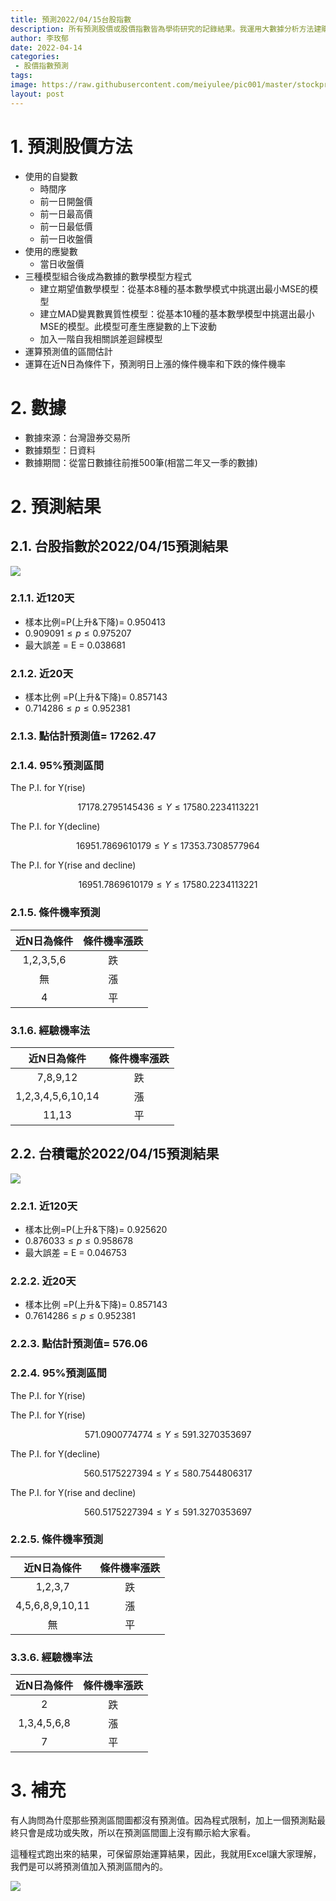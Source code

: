 ```yaml
---
title: 預測2022/04/15台股指數
description: 所有預測股價或股價指數皆為學術研究的記錄結果。我運用大數據分析方法建購股價或股價指數的數學模型，再由數學模型得到預測值。反覆1億次，得到預測值的抽樣分配，進行區間估計和機率計算。所有結果僅供參考，投資人因參考本文產生投資損益皆與作者無關。
author: 李玫郁
date: 2022-04-14
categories:
 - 股價指數預測
tags: 
image: https://raw.githubusercontent.com/meiyulee/pic001/master/stockpredict/20220415_prediction_stock_prices_TWI.jpg
layout: post
---
```




# 1. 預測股價方法

- 使用的自變數
  - 時間序
  - 前一日開盤價
  - 前一日最高價
  - 前一日最低價
  - 前一日收盤價
- 使用的應變數
  - 當日收盤價
- 三種模型組合後成為數據的數學模型方程式
  - 建立期望值數學模型：從基本8種的基本數學模式中挑選出最小MSE的模型
   - 建立MAD變異數異質性模型：從基本10種的基本數學模型中挑選出最小MSE的模型。此模型可產生應變數的上下波動
   - 加入一階自我相關誤差迴歸模型
- 運算預測值的區間估計
- 運算在近N日為條件下，預測明日上漲的條件機率和下跌的條件機率

# 2. 數據

- 數據來源：台灣證券交易所
- 數據類型：日資料
- 數據期間：從當日數據往前推500筆(相當二年又一季的數據)

# 2. 預測結果

## 2.1. 台股指數於2022/04/15預測結果

![](https://raw.githubusercontent.com/meiyulee/pic001/master/stockpredict/20220415_prediction_stock_prices_TWI.jpg)

### 2.1.1. 近120天

- 樣本比例=P(上升&下降)= 0.950413
- $0.909091 \leq p \leq 0.975207$
- 最大誤差 = E = 0.038681

### 2.1.2. 近20天

- 樣本比例 =P(上升&下降)= 0.857143
- $0.714286 \leq p \leq 0.952381$

### 2.1.3. 點估計預測值= 17262.47

### 2.1.4. 95%預測區間

The P.I. for Y(rise)

$$17178.2795145436 \leq Y \leq 17580.2234113221$$

The P.I. for Y(decline)

$$16951.7869610179 \leq Y \leq 17353.7308577964$$

The P.I. for Y(rise and decline)

$$16951.7869610179 \leq Y \leq 17580.2234113221$$


### 2.1.5. 條件機率預測

| 近N日為條件|條件機率漲跌|
| :----: | :----: |
| 1,2,3,5,6 | 跌 |
| 無 | 漲 |
| 4 | 平 |

### 3.1.6. 經驗機率法

| 近N日為條件|條件機率漲跌|
| :----: | :----: |
| 7,8,9,12 | 跌 |
| 1,2,3,4,5,6,10,14 | 漲 |
| 11,13 | 平 |

## 2.2. 台積電於2022/04/15預測結果

![](https://raw.githubusercontent.com/meiyulee/pic001/master/stockpredict/20220415_prediction_stock_prices_TWSC.jpg)

### 2.2.1. 近120天

- 樣本比例=P(上升&下降)= 0.925620
- $0.876033 \leq p \leq 0.958678$
- 最大誤差 = E = 0.046753

### 2.2.2. 近20天

- 樣本比例 =P(上升&下降)= 0.857143
- $0.7614286 \leq p \leq 0.952381$

### 2.2.3. 點估計預測值= 576.06

### 2.2.4. 95%預測區間

The P.I. for Y(rise)

The P.I. for Y(rise)

$$571.0900774774 \leq Y \leq 591.3270353697$$

The P.I. for Y(decline)

$$560.5175227394 \leq Y \leq 580.7544806317$$

The P.I. for Y(rise and decline)

$$560.5175227394 \leq Y \leq 591.3270353697$$

### 2.2.5. 條件機率預測

| 近N日為條件|條件機率漲跌|
| :----: | :----: |
| 1,2,3,7 | 跌 |
| 4,5,6,8,9,10,11 | 漲 |
| 無 | 平 |

### 3.3.6. 經驗機率法

| 近N日為條件|條件機率漲跌|
| :----: | :----: |
| 2| 跌 |
| 1,3,4,5,6,8 | 漲 |
| 7 | 平 |

# 3. 補充

有人詢問為什麼那些預測區間圖都沒有預測值。因為程式限制，加上一個預測點最終只會是成功或失敗，所以在預測區間圖上沒有顯示給大家看。

這種程式跑出來的結果，可保留原始運算結果，因此，我就用Excel讓大家理解，我們是可以將預測值加入預測區間內的。

![](https://raw.githubusercontent.com/meiyulee/pic001/master/stockpredict/20220415_prediction_stock_prices_TWSC_001.jpg)

